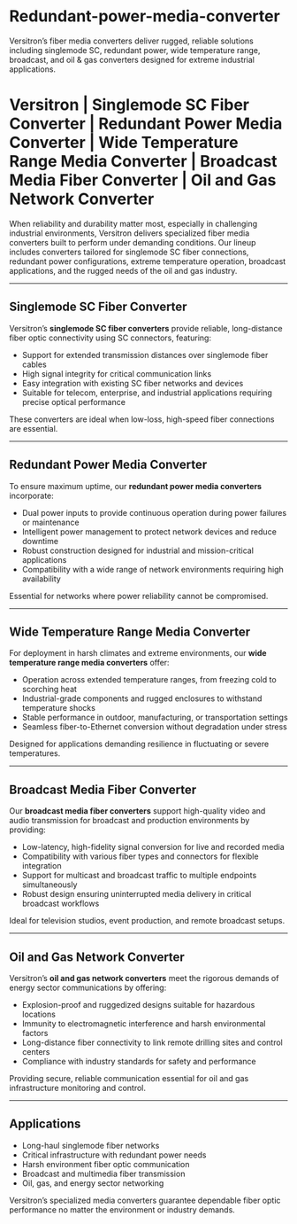 # Redundant-power-media-converter
Versitron’s fiber media converters deliver rugged, reliable solutions including singlemode SC, redundant power, wide temperature range, broadcast, and oil &amp; gas converters designed for extreme industrial applications.

# Versitron | Singlemode SC Fiber Converter | Redundant Power Media Converter | Wide Temperature Range Media Converter | Broadcast Media Fiber Converter | Oil and Gas Network Converter

When reliability and durability matter most, especially in challenging industrial environments, Versitron delivers specialized fiber media converters built to perform under demanding conditions. Our lineup includes converters tailored for singlemode SC fiber connections, redundant power configurations, extreme temperature operation, broadcast applications, and the rugged needs of the oil and gas industry.

---

## Singlemode SC Fiber Converter

Versitron’s **singlemode SC fiber converters** provide reliable, long-distance fiber optic connectivity using SC connectors, featuring:

- Support for extended transmission distances over singlemode fiber cables  
- High signal integrity for critical communication links  
- Easy integration with existing SC fiber networks and devices  
- Suitable for telecom, enterprise, and industrial applications requiring precise optical performance  

These converters are ideal when low-loss, high-speed fiber connections are essential.

---

## Redundant Power Media Converter

To ensure maximum uptime, our **redundant power media converters** incorporate:

- Dual power inputs to provide continuous operation during power failures or maintenance  
- Intelligent power management to protect network devices and reduce downtime  
- Robust construction designed for industrial and mission-critical applications  
- Compatibility with a wide range of network environments requiring high availability  

Essential for networks where power reliability cannot be compromised.

---

## Wide Temperature Range Media Converter

For deployment in harsh climates and extreme environments, our **wide temperature range media converters** offer:

- Operation across extended temperature ranges, from freezing cold to scorching heat  
- Industrial-grade components and rugged enclosures to withstand temperature shocks  
- Stable performance in outdoor, manufacturing, or transportation settings  
- Seamless fiber-to-Ethernet conversion without degradation under stress  

Designed for applications demanding resilience in fluctuating or severe temperatures.

---

## Broadcast Media Fiber Converter

Our **broadcast media fiber converters** support high-quality video and audio transmission for broadcast and production environments by providing:

- Low-latency, high-fidelity signal conversion for live and recorded media  
- Compatibility with various fiber types and connectors for flexible integration  
- Support for multicast and broadcast traffic to multiple endpoints simultaneously  
- Robust design ensuring uninterrupted media delivery in critical broadcast workflows  

Ideal for television studios, event production, and remote broadcast setups.

---

## Oil and Gas Network Converter

Versitron’s **oil and gas network converters** meet the rigorous demands of energy sector communications by offering:

- Explosion-proof and ruggedized designs suitable for hazardous locations  
- Immunity to electromagnetic interference and harsh environmental factors  
- Long-distance fiber connectivity to link remote drilling sites and control centers  
- Compliance with industry standards for safety and performance  

Providing secure, reliable communication essential for oil and gas infrastructure monitoring and control.

---

## Applications

- Long-haul singlemode fiber networks  
- Critical infrastructure with redundant power needs  
- Harsh environment fiber optic communication  
- Broadcast and multimedia fiber transmission  
- Oil, gas, and energy sector networking  

Versitron’s specialized media converters guarantee dependable fiber optic performance no matter the environment or industry demands.

